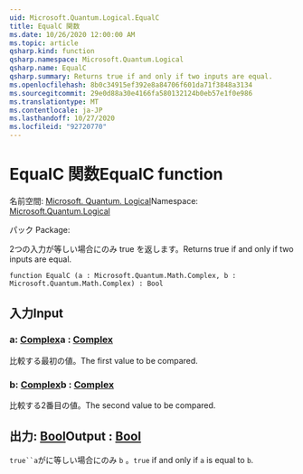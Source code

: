 ```yaml
---
uid: Microsoft.Quantum.Logical.EqualC
title: EqualC 関数
ms.date: 10/26/2020 12:00:00 AM
ms.topic: article
qsharp.kind: function
qsharp.namespace: Microsoft.Quantum.Logical
qsharp.name: EqualC
qsharp.summary: Returns true if and only if two inputs are equal.
ms.openlocfilehash: 8b0c34915ef392e8a84706f601da71f3848a3134
ms.sourcegitcommit: 29e0d88a30e4166fa580132124b0eb57e1f0e986
ms.translationtype: MT
ms.contentlocale: ja-JP
ms.lasthandoff: 10/27/2020
ms.locfileid: "92720770"
---
```

# <a name="equalc-function"></a><span data-ttu-id="bf5e4-102">EqualC 関数</span><span class="sxs-lookup"><span data-stu-id="bf5e4-102">EqualC function</span></span>

<span data-ttu-id="bf5e4-103">名前空間: [Microsoft. Quantum. Logical](xref:Microsoft.Quantum.Logical)</span><span class="sxs-lookup"><span data-stu-id="bf5e4-103">Namespace: [Microsoft.Quantum.Logical](xref:Microsoft.Quantum.Logical)</span></span>

<span data-ttu-id="bf5e4-104">パック [](https://nuget.org/packages/)</span><span class="sxs-lookup"><span data-stu-id="bf5e4-104">Package: [](https://nuget.org/packages/)</span></span>


<span data-ttu-id="bf5e4-105">2つの入力が等しい場合にのみ true を返します。</span><span class="sxs-lookup"><span data-stu-id="bf5e4-105">Returns true if and only if two inputs are equal.</span></span>

```qsharp
function EqualC (a : Microsoft.Quantum.Math.Complex, b : Microsoft.Quantum.Math.Complex) : Bool
```


## <a name="input"></a><span data-ttu-id="bf5e4-106">入力</span><span class="sxs-lookup"><span data-stu-id="bf5e4-106">Input</span></span>

### <a name="a--complex"></a><span data-ttu-id="bf5e4-107">a: [Complex](xref:Microsoft.Quantum.Math.Complex)</span><span class="sxs-lookup"><span data-stu-id="bf5e4-107">a : [Complex](xref:Microsoft.Quantum.Math.Complex)</span></span>

<span data-ttu-id="bf5e4-108">比較する最初の値。</span><span class="sxs-lookup"><span data-stu-id="bf5e4-108">The first value to be compared.</span></span>


### <a name="b--complex"></a><span data-ttu-id="bf5e4-109">b: [Complex](xref:Microsoft.Quantum.Math.Complex)</span><span class="sxs-lookup"><span data-stu-id="bf5e4-109">b : [Complex](xref:Microsoft.Quantum.Math.Complex)</span></span>

<span data-ttu-id="bf5e4-110">比較する2番目の値。</span><span class="sxs-lookup"><span data-stu-id="bf5e4-110">The second value to be compared.</span></span>



## <a name="output--bool"></a><span data-ttu-id="bf5e4-111">出力: [Bool](xref:microsoft.quantum.lang-ref.bool)</span><span class="sxs-lookup"><span data-stu-id="bf5e4-111">Output : [Bool](xref:microsoft.quantum.lang-ref.bool)</span></span>

<span data-ttu-id="bf5e4-112">`true``a`がに等しい場合にのみ `b` 。</span><span class="sxs-lookup"><span data-stu-id="bf5e4-112">`true` if and only if `a` is equal to `b`.</span></span>